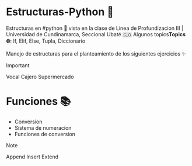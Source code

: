 # Estructuras-Python 🐍 
Estructuras en #python 🐍 vista en la clase de Linea de Profundizacion III | Universidad de Cundinamarca, Seccional Ubaté 🇨🇴 Algunos topics<strong>Topics 🌐</strong>: If, Elif, Else, Tupla, Diccionario <br><br>
Manejo de estructuras para el planteamiento de los siguientes ejercicios ✨<br>

> [!IMPORTANT]
> Vocal
> Cajero
> Supermercado


# Funciones 📚
* Conversion
* Sistema de numeracion
* Funciones de conversion

> [!NOTE]
> Append 
> Insert
> Extend